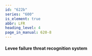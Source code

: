 ```yaml
---
id: "622b"
series: "600"
is_element: true
abbr: LFR
heading_level: 4
page_in_manual: 620-8
---
```


#### Levee failure threat recognition system